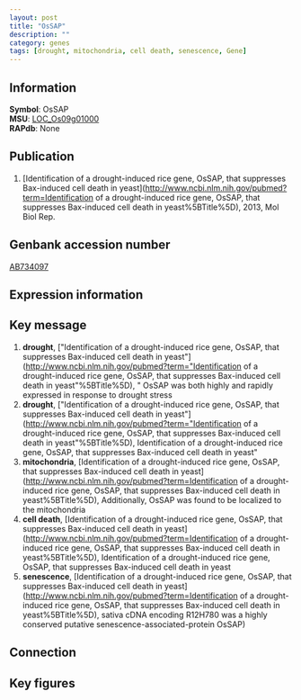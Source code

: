 ```yaml
---
layout: post
title: "OsSAP"
description: ""
category: genes
tags: [drought, mitochondria, cell death, senescence, Gene]
---
```


## Information
__Symbol__: OsSAP  
__MSU__: [LOC_Os09g01000](http://rice.plantbiology.msu.edu/cgi-bin/ORF_infopage.cgi?orf=LOC_Os09g01000)  
__RAPdb__: None  

## Publication
1. [Identification of a drought-induced rice gene, OsSAP, that suppresses Bax-induced cell death in yeast](http://www.ncbi.nlm.nih.gov/pubmed?term=Identification of a drought-induced rice gene, OsSAP, that suppresses Bax-induced cell death in yeast%5BTitle%5D), 2013, Mol Biol Rep.

## Genbank accession number
[AB734097](http://www.ncbi.nlm.nih.gov/nuccore/AB734097)  

## Expression information

## Key message
1. __drought__, ["Identification of a drought-induced rice gene, OsSAP, that suppresses Bax-induced cell death in yeast"](http://www.ncbi.nlm.nih.gov/pubmed?term="Identification of a drought-induced rice gene, OsSAP, that suppresses Bax-induced cell death in yeast"%5BTitle%5D), " OsSAP was both highly and rapidly expressed in response to drought stress
2. __drought__, ["Identification of a drought-induced rice gene, OsSAP, that suppresses Bax-induced cell death in yeast"](http://www.ncbi.nlm.nih.gov/pubmed?term="Identification of a drought-induced rice gene, OsSAP, that suppresses Bax-induced cell death in yeast"%5BTitle%5D), Identification of a drought-induced rice gene, OsSAP, that suppresses Bax-induced cell death in yeast"
3. __mitochondria__, [Identification of a drought-induced rice gene, OsSAP, that suppresses Bax-induced cell death in yeast](http://www.ncbi.nlm.nih.gov/pubmed?term=Identification of a drought-induced rice gene, OsSAP, that suppresses Bax-induced cell death in yeast%5BTitle%5D),  Additionally, OsSAP was found to be localized to the mitochondria
4. __cell death__, [Identification of a drought-induced rice gene, OsSAP, that suppresses Bax-induced cell death in yeast](http://www.ncbi.nlm.nih.gov/pubmed?term=Identification of a drought-induced rice gene, OsSAP, that suppresses Bax-induced cell death in yeast%5BTitle%5D), Identification of a drought-induced rice gene, OsSAP, that suppresses Bax-induced cell death in yeast
5. __senescence__, [Identification of a drought-induced rice gene, OsSAP, that suppresses Bax-induced cell death in yeast](http://www.ncbi.nlm.nih.gov/pubmed?term=Identification of a drought-induced rice gene, OsSAP, that suppresses Bax-induced cell death in yeast%5BTitle%5D),  sativa cDNA encoding R12H780 was a highly conserved putative senescence-associated-protein OsSAP)  

## Connection

## Key figures


